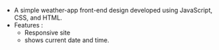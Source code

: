 * A simple weather-app front-end design developed using JavaScript, CSS, and HTML.
* Features : 
	- Responsive site
	- shows current date and time.